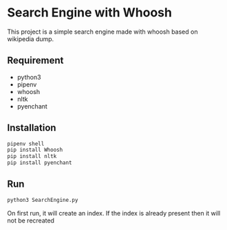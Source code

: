 # Search Engine with Whoosh
This project is a simple search engine made with whoosh based on wikipedia dump. 

## Requirement
- python3
- pipenv
- whoosh
- nltk
- pyenchant

## Installation
```bash
pipenv shell
pip install Whoosh
pip install nltk
pip install pyenchant
```
## Run
```bash
python3 SearchEngine.py
```
On first run, it will create an index. If the index is already present then it will not be recreated
